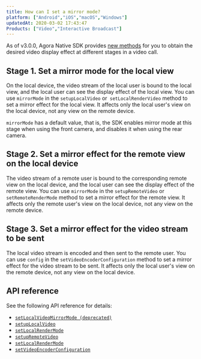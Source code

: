 ```yaml
---
title: How can I set a mirror mode?
platform: ["Android","iOS","macOS","Windows"]
updatedAt: 2020-03-02 17:43:47
Products: ["Video","Interactive Broadcast"]
---
```

As of v3.0.0, Agora Native SDK provides [new methods](#api) for you to obtain the desired video display effect at different stages in a video call.

## Stage 1. Set a mirror mode for the local view
On the local device, the video stream of the local user is bound to the local view, and the local user can see the display effect of the local view. You can use `mirrorMode` in the `setupLocalVideo` or` setLocalRenderVideo` method to set a mirror effect for the local view. It affects only the local user's view on the local device, not any view on the remote device.
<div class = "alert note"> <code>mirrorMode</code> has a default value, that is, the SDK enables mirror mode at this stage when using the front camera, and disables it when using the rear camera. </div>

## Stage 2. Set a mirror effect for the remote view on the local device
The video stream of a remote user is bound to the corresponding remote view on the local device, and the local user can see the display effect of the remote view. You can use `mirrorMode` in the `setupRemoteVideo` or `setRemoteRenderMode` method to set a mirror effect for the remote view. It affects only the remote user's view on the local device, not any view on the remote device.

## Stage 3. Set a mirror effect for the video stream to be sent
The local video stream is encoded and then sent to the remote user. You can use `config` in the `setVideoEncoderConfiguration` method to set a mirror effect for the video stream to be sent. It affects only the local user's view on the remote device, not any view on the local device.

<a name="api"></a>
## API reference
See the following API reference for details:
* [`setLocalVideoMirrorMode (deprecated)`](./API%20Reference/cpp/classagora_1_1rtc_1_1_i_rtc_engine.html#a67f08a1ee32d9443a04bb9b293156bde)
* [`setupLocalVideo`](./API%20Reference/cpp/classagora_1_1rtc_1_1_i_rtc_engine.html#a744003a9c0230684e985e42d14361f28)
* [`setLocalRenderMode`](./API%20Reference/cpp/classagora_1_1rtc_1_1_i_rtc_engine.html#ac433e6e88da91f87c107012cbaf8bb5c)
* [`setupRemoteVideo`](./API%20Reference/cpp/classagora_1_1rtc_1_1_i_rtc_engine.html#ac166814787b0a1d8da5f5c632dd7cdcf)
* [`setLocalRenderMode`](./API%20Reference/cpp/classagora_1_1rtc_1_1_i_rtc_engine.html#ac433e6e88da91f87c107012cbaf8bb5c)
* [`setVideoEncoderConfiguration`](./API%20Reference/cpp/classagora_1_1rtc_1_1_i_rtc_engine.html#a9bcbdcee0b5c52f96b32baec1922cf2e)